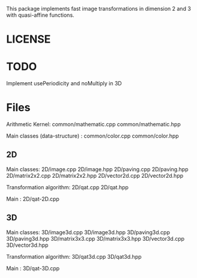 This package implements fast image transformations in dimension 2 and 3 with quasi-affine functions.

LICENSE
=======



TODO
====

Implement  usePeriodicity and noMultiply in 3D

Files
=====

Arithmetic Kernel:
common/mathematic.cpp
common/mathematic.hpp

Main classes (data-structure) :
common/color.cpp
common/color.hpp

2D
--

Main classes:
2D/image.cpp
2D/image.hpp
2D/paving.cpp
2D/paving.hpp
2D/matrix2x2.cpp
2D/matrix2x2.hpp
2D/vector2d.cpp
2D/vector2d.hpp

Transformation algorithm:
2D/qat.cpp
2D/qat.hpp

Main : 
2D/qat-2D.cpp

3D
--

Main classes:
3D/image3d.cpp
3D/image3d.hpp
3D/paving3d.cpp
3D/paving3d.hpp
3D/matrix3x3.cpp
3D/matrix3x3.hpp
3D/vector3d.cpp
3D/vector3d.hpp

Transformation algorithm:
3D/qat3d.cpp
3D/qat3d.hpp

Main : 
3D/qat-3D.cpp
